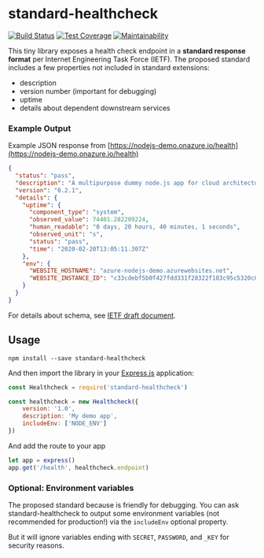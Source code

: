 # standard-healthcheck

[![Build Status](https://travis-ci.org/julie-ng/standard-healthcheck.svg?branch=master)](https://travis-ci.org/julie-ng/standard-healthcheck)
[![Test Coverage](https://api.codeclimate.com/v1/badges/d00bb74152c7914dccdd/test_coverage)](https://codeclimate.com/github/julie-ng/standard-healthcheck/test_coverage)
[![Maintainability](https://api.codeclimate.com/v1/badges/d00bb74152c7914dccdd/maintainability)](https://codeclimate.com/github/julie-ng/standard-healthcheck/maintainability)

This tiny library exposes a health check endpoint in a **standard response format** per Internet Engineering Task Force (IETF). The proposed standard includes a few properties not included in standard extensions:

- description
- version number (important for debugging)
- uptime
- details about dependent downstream services

### Example Output

Example JSON response from [https://nodejs-demo.onazure.io/health](https://nodejs-demo.onazure.io/health)

```json
{
  "status": "pass",
  "description": "A multipurpose dummy node.js app for cloud architecture demos",
  "version": "0.2.1",
  "details": {
    "uptime": {
      "component_type": "system",
      "observed_value": 74401.282209224,
      "human_readable": "0 days, 20 hours, 40 minutes, 1 seconds",
      "observed_unit": "s",
      "status": "pass",
      "time": "2020-02-20T13:05:11.307Z"
    },
    "env": {
      "WEBSITE_HOSTNAME": "azure-nodejs-demo.azurewebsites.net",
      "WEBSITE_INSTANCE_ID": "c33cdebf5b0f427fdd331f28322f183c95c5320c0c952d9194ad7ce9867c2eaa"
    }
  }
}
```

For details about schema, see [IETF draft document](https://tools.ietf.org/html/draft-inadarei-api-health-check-04).

## Usage


```
npm install --save standard-healthcheck
```

And then import the library in your [Express.js](https://expressjs.com/) application:

```javascript
const Healthcheck = require('standard-healthcheck')

const healthcheck = new Healthcheck({
	version: '1.0',
	description: 'My demo app',
	includeEnv: ['NODE_ENV']
})
```

And add the route to your app

```javascript
let app = express()
app.get('/health', healthcheck.endpoint)
```

### Optional: Environment variables

The proposed standard because is friendly for debugging. You can ask standard-healthcheck to output some environment variables (not recommended for production!) via the `includeEnv` optional property.

But it will ignore variables ending with `SECRET`, `PASSWORD`, and `_KEY` for security reasons.
